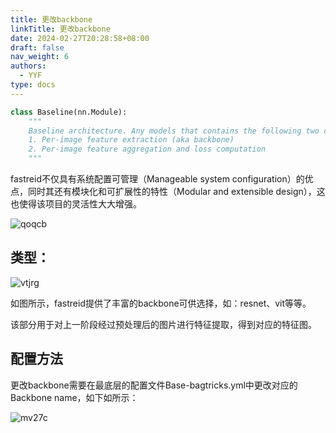 ```yaml
---
title: 更改backbone
linkTitle: 更改backbone
date: 2024-02-27T20:28:58+08:00
draft: false
nav_weight: 6
authors:
  - YYF
type: docs
---
```


<!--more-->

```Python
class Baseline(nn.Module):
    """
    Baseline architecture. Any models that contains the following two components:
    1. Per-image feature extraction (aka backbone)
    2. Per-image feature aggregation and loss computation
    """
```

fastreid不仅具有系统配置可管理（Manageable system configuration）的优点，同时其还有模块化和可扩展性的特性（Modular and extensible design），这也使得该项目的灵活性大大增强。

![qoqcb](https://gitee.com/yao_yi_feng/fighouse/raw/master/img/%E9%87%8D%E8%AF%86%E5%88%AB/202402272031182.webp?width=700#center)

## 类型：

![vtjrg](https://gitee.com/yao_yi_feng/fighouse/raw/master/img/%E9%87%8D%E8%AF%86%E5%88%AB/202402272031183.webp?width=300#center)

如图所示，fastreid提供了丰富的backbone可供选择，如：resnet、vit等等。

该部分用于对上一阶段经过预处理后的图片进行特征提取，得到对应的特征图。

## 配置方法

更改backbone需要在最底层的配置文件Base-bagtricks.yml中更改对应的Backbone name，如下如所示：

![mv27c](https://gitee.com/yao_yi_feng/fighouse/raw/master/img/%E9%87%8D%E8%AF%86%E5%88%AB/202402272031184.webp?width=600#center)

